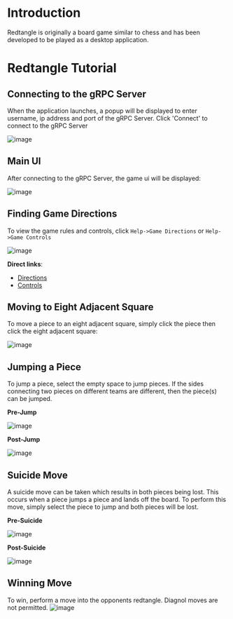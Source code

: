 # Introduction
Redtangle is originally a board game similar to chess and has been developed to be played as a desktop application. 

# Redtangle Tutorial 

## Connecting to the gRPC Server

When the application launches, a popup will be displayed to enter username, ip address and port of the gRPC Server. Click 'Connect' to connect to the gRPC Server 

![image](./docs/remote-popup.png)

## Main UI 
After connecting to the gRPC Server, the game ui will be displayed:

![image](./docs/game-ui.png)

## Finding Game Directions
To view the game rules and controls, click `Help->Game Directions` or `Help->Game Controls`

   ![image](./docs/help-menu.png)


**Direct links**:
- [Directions](./docs/directions.pdf)
- [Controls](./docs/controls.md)

## Moving to Eight Adjacent Square
To move a piece to an eight adjacent square, simply click the piece then click the eight adjacent square:

![image](./docs/eight-adj-move.png)

## Jumping a Piece 
To jump a piece, select the empty space to jump pieces. If the sides connecting two pieces on different teams are different, then the piece(s) can be jumped. 

**Pre-Jump**

![image](./docs/pre-jump.png)

**Post-Jump**

![image](./docs/post-jump.png)

## Suicide Move

A suicide move can be taken which results in both pieces being lost. This occurs when a piece jumps a piece and lands off the board. To perform this move, simply select the piece to jump and both pieces will be lost.

**Pre-Suicide**

![image](./docs/pre-suicide-move.png)

**Post-Suicide**

![image](./docs/post-suicide-move.png)

## Winning Move
To win, perform a move into the opponents redtangle. Diagnol moves are not permitted. 
![image](./docs/winning-move.png)
